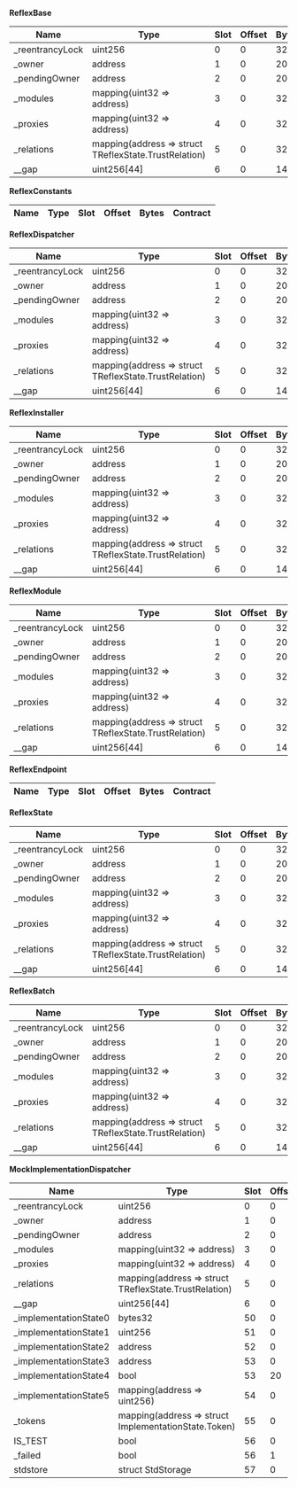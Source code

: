 **ReflexBase**

| Name             | Type                                                  | Slot | Offset | Bytes | Contract                      |
| ---------------- | ----------------------------------------------------- | ---- | ------ | ----- | ----------------------------- |
| \_reentrancyLock | uint256                                               | 0    | 0      | 32    | src/ReflexBase.sol:ReflexBase |
| \_owner          | address                                               | 1    | 0      | 20    | src/ReflexBase.sol:ReflexBase |
| \_pendingOwner   | address                                               | 2    | 0      | 20    | src/ReflexBase.sol:ReflexBase |
| \_modules        | mapping(uint32 => address)                            | 3    | 0      | 32    | src/ReflexBase.sol:ReflexBase |
| \_proxies        | mapping(uint32 => address)                            | 4    | 0      | 32    | src/ReflexBase.sol:ReflexBase |
| \_relations      | mapping(address => struct TReflexState.TrustRelation) | 5    | 0      | 32    | src/ReflexBase.sol:ReflexBase |
| \_\_gap          | uint256[44]                                           | 6    | 0      | 1408  | src/ReflexBase.sol:ReflexBase |

**ReflexConstants**

| Name | Type | Slot | Offset | Bytes | Contract |
| ---- | ---- | ---- | ------ | ----- | -------- |

**ReflexDispatcher**

| Name             | Type                                                  | Slot | Offset | Bytes | Contract                                  |
| ---------------- | ----------------------------------------------------- | ---- | ------ | ----- | ----------------------------------------- |
| \_reentrancyLock | uint256                                               | 0    | 0      | 32    | src/ReflexDispatcher.sol:ReflexDispatcher |
| \_owner          | address                                               | 1    | 0      | 20    | src/ReflexDispatcher.sol:ReflexDispatcher |
| \_pendingOwner   | address                                               | 2    | 0      | 20    | src/ReflexDispatcher.sol:ReflexDispatcher |
| \_modules        | mapping(uint32 => address)                            | 3    | 0      | 32    | src/ReflexDispatcher.sol:ReflexDispatcher |
| \_proxies        | mapping(uint32 => address)                            | 4    | 0      | 32    | src/ReflexDispatcher.sol:ReflexDispatcher |
| \_relations      | mapping(address => struct TReflexState.TrustRelation) | 5    | 0      | 32    | src/ReflexDispatcher.sol:ReflexDispatcher |
| \_\_gap          | uint256[44]                                           | 6    | 0      | 1408  | src/ReflexDispatcher.sol:ReflexDispatcher |

**ReflexInstaller**

| Name             | Type                                                  | Slot | Offset | Bytes | Contract                                |
| ---------------- | ----------------------------------------------------- | ---- | ------ | ----- | --------------------------------------- |
| \_reentrancyLock | uint256                                               | 0    | 0      | 32    | src/ReflexInstaller.sol:ReflexInstaller |
| \_owner          | address                                               | 1    | 0      | 20    | src/ReflexInstaller.sol:ReflexInstaller |
| \_pendingOwner   | address                                               | 2    | 0      | 20    | src/ReflexInstaller.sol:ReflexInstaller |
| \_modules        | mapping(uint32 => address)                            | 3    | 0      | 32    | src/ReflexInstaller.sol:ReflexInstaller |
| \_proxies        | mapping(uint32 => address)                            | 4    | 0      | 32    | src/ReflexInstaller.sol:ReflexInstaller |
| \_relations      | mapping(address => struct TReflexState.TrustRelation) | 5    | 0      | 32    | src/ReflexInstaller.sol:ReflexInstaller |
| \_\_gap          | uint256[44]                                           | 6    | 0      | 1408  | src/ReflexInstaller.sol:ReflexInstaller |

**ReflexModule**

| Name             | Type                                                  | Slot | Offset | Bytes | Contract                          |
| ---------------- | ----------------------------------------------------- | ---- | ------ | ----- | --------------------------------- |
| \_reentrancyLock | uint256                                               | 0    | 0      | 32    | src/ReflexModule.sol:ReflexModule |
| \_owner          | address                                               | 1    | 0      | 20    | src/ReflexModule.sol:ReflexModule |
| \_pendingOwner   | address                                               | 2    | 0      | 20    | src/ReflexModule.sol:ReflexModule |
| \_modules        | mapping(uint32 => address)                            | 3    | 0      | 32    | src/ReflexModule.sol:ReflexModule |
| \_proxies        | mapping(uint32 => address)                            | 4    | 0      | 32    | src/ReflexModule.sol:ReflexModule |
| \_relations      | mapping(address => struct TReflexState.TrustRelation) | 5    | 0      | 32    | src/ReflexModule.sol:ReflexModule |
| \_\_gap          | uint256[44]                                           | 6    | 0      | 1408  | src/ReflexModule.sol:ReflexModule |

**ReflexEndpoint**

| Name | Type | Slot | Offset | Bytes | Contract |
| ---- | ---- | ---- | ------ | ----- | -------- |

**ReflexState**

| Name             | Type                                                  | Slot | Offset | Bytes | Contract                        |
| ---------------- | ----------------------------------------------------- | ---- | ------ | ----- | ------------------------------- |
| \_reentrancyLock | uint256                                               | 0    | 0      | 32    | src/ReflexState.sol:ReflexState |
| \_owner          | address                                               | 1    | 0      | 20    | src/ReflexState.sol:ReflexState |
| \_pendingOwner   | address                                               | 2    | 0      | 20    | src/ReflexState.sol:ReflexState |
| \_modules        | mapping(uint32 => address)                            | 3    | 0      | 32    | src/ReflexState.sol:ReflexState |
| \_proxies        | mapping(uint32 => address)                            | 4    | 0      | 32    | src/ReflexState.sol:ReflexState |
| \_relations      | mapping(address => struct TReflexState.TrustRelation) | 5    | 0      | 32    | src/ReflexState.sol:ReflexState |
| \_\_gap          | uint256[44]                                           | 6    | 0      | 1408  | src/ReflexState.sol:ReflexState |

**ReflexBatch**

| Name             | Type                                                  | Slot | Offset | Bytes | Contract                                  |
| ---------------- | ----------------------------------------------------- | ---- | ------ | ----- | ----------------------------------------- |
| \_reentrancyLock | uint256                                               | 0    | 0      | 32    | src/periphery/ReflexBatch.sol:ReflexBatch |
| \_owner          | address                                               | 1    | 0      | 20    | src/periphery/ReflexBatch.sol:ReflexBatch |
| \_pendingOwner   | address                                               | 2    | 0      | 20    | src/periphery/ReflexBatch.sol:ReflexBatch |
| \_modules        | mapping(uint32 => address)                            | 3    | 0      | 32    | src/periphery/ReflexBatch.sol:ReflexBatch |
| \_proxies        | mapping(uint32 => address)                            | 4    | 0      | 32    | src/periphery/ReflexBatch.sol:ReflexBatch |
| \_relations      | mapping(address => struct TReflexState.TrustRelation) | 5    | 0      | 32    | src/periphery/ReflexBatch.sol:ReflexBatch |
| \_\_gap          | uint256[44]                                           | 6    | 0      | 1408  | src/periphery/ReflexBatch.sol:ReflexBatch |

**MockImplementationDispatcher**

| Name                   | Type                                                  | Slot | Offset | Bytes | Contract                                                                 |
| ---------------------- | ----------------------------------------------------- | ---- | ------ | ----- | ------------------------------------------------------------------------ |
| \_reentrancyLock       | uint256                                               | 0    | 0      | 32    | test/mocks/MockImplementationDispatcher.sol:MockImplementationDispatcher |
| \_owner                | address                                               | 1    | 0      | 20    | test/mocks/MockImplementationDispatcher.sol:MockImplementationDispatcher |
| \_pendingOwner         | address                                               | 2    | 0      | 20    | test/mocks/MockImplementationDispatcher.sol:MockImplementationDispatcher |
| \_modules              | mapping(uint32 => address)                            | 3    | 0      | 32    | test/mocks/MockImplementationDispatcher.sol:MockImplementationDispatcher |
| \_proxies              | mapping(uint32 => address)                            | 4    | 0      | 32    | test/mocks/MockImplementationDispatcher.sol:MockImplementationDispatcher |
| \_relations            | mapping(address => struct TReflexState.TrustRelation) | 5    | 0      | 32    | test/mocks/MockImplementationDispatcher.sol:MockImplementationDispatcher |
| \_\_gap                | uint256[44]                                           | 6    | 0      | 1408  | test/mocks/MockImplementationDispatcher.sol:MockImplementationDispatcher |
| \_implementationState0 | bytes32                                               | 50   | 0      | 32    | test/mocks/MockImplementationDispatcher.sol:MockImplementationDispatcher |
| \_implementationState1 | uint256                                               | 51   | 0      | 32    | test/mocks/MockImplementationDispatcher.sol:MockImplementationDispatcher |
| \_implementationState2 | address                                               | 52   | 0      | 20    | test/mocks/MockImplementationDispatcher.sol:MockImplementationDispatcher |
| \_implementationState3 | address                                               | 53   | 0      | 20    | test/mocks/MockImplementationDispatcher.sol:MockImplementationDispatcher |
| \_implementationState4 | bool                                                  | 53   | 20     | 1     | test/mocks/MockImplementationDispatcher.sol:MockImplementationDispatcher |
| \_implementationState5 | mapping(address => uint256)                           | 54   | 0      | 32    | test/mocks/MockImplementationDispatcher.sol:MockImplementationDispatcher |
| \_tokens               | mapping(address => struct ImplementationState.Token)  | 55   | 0      | 32    | test/mocks/MockImplementationDispatcher.sol:MockImplementationDispatcher |
| IS_TEST                | bool                                                  | 56   | 0      | 1     | test/mocks/MockImplementationDispatcher.sol:MockImplementationDispatcher |
| \_failed               | bool                                                  | 56   | 1      | 1     | test/mocks/MockImplementationDispatcher.sol:MockImplementationDispatcher |
| stdstore               | struct StdStorage                                     | 57   | 0      | 224   | test/mocks/MockImplementationDispatcher.sol:MockImplementationDispatcher |
